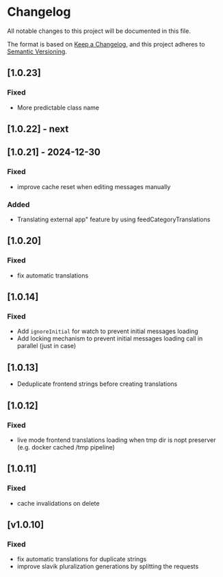 # Changelog

All notable changes to this project will be documented in this file.

The format is based on [Keep a Changelog](https://keepachangelog.com/en/1.0.0/),
and this project adheres to [Semantic Versioning](https://semver.org/spec/v2.0.0.html).

## [1.0.23]

### Fixed

- More predictable class name

## [1.0.22] - next


## [1.0.21] - 2024-12-30

### Fixed
- improve cache reset when editing messages manually

### Added
- Translating external app" feature by using feedCategoryTranslations

## [1.0.20]

### Fixed
- fix automatic translations

## [1.0.14]

### Fixed

- Add `ignoreInitial` for watch to prevent initial messages loading
- Add locking mechanism to prevent initial messages loading call in parallel (just in case)

## [1.0.13]

- Deduplicate frontend strings before creating translations 


## [1.0.12]

### Fixed

- live mode frontend translations loading when tmp dir is nopt preserver  (e.g. docker cached /tmp pipeline)

## [1.0.11]

### Fixed

- cache invalidations on delete

## [v1.0.10]

### Fixed

- fix automatic translations for duplicate strings
- improve slavik pluralization generations by splitting the requests